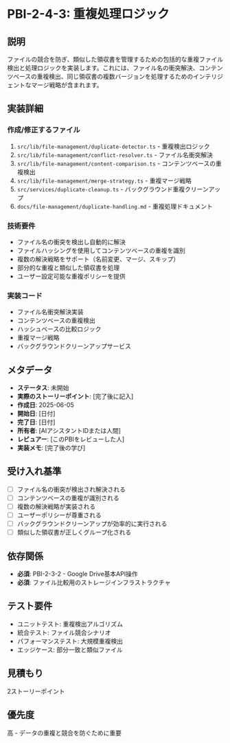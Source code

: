 # PBI-2-4-3: 重複処理ロジック

## 説明

ファイルの競合を防ぎ、類似した領収書を管理するための包括的な重複ファイル検出と処理ロジックを実装します。これには、ファイル名の衝突解決、コンテンツベースの重複検出、同じ領収書の複数バージョンを処理するためのインテリジェントなマージ戦略が含まれます。

## 実装詳細

### 作成/修正するファイル

1. `src/lib/file-management/duplicate-detector.ts` - 重複検出ロジック
2. `src/lib/file-management/conflict-resolver.ts` - ファイル名衝突解決
3. `src/lib/file-management/content-comparison.ts` - コンテンツベースの重複検出
4. `src/lib/file-management/merge-strategy.ts` - 重複マージ戦略
5. `src/services/duplicate-cleanup.ts` - バックグラウンド重複クリーンアップ
6. `docs/file-management/duplicate-handling.md` - 重複処理ドキュメント

### 技術要件

- ファイル名の衝突を検出し自動的に解決
- ファイルハッシングを使用してコンテンツベースの重複を識別
- 複数の解決戦略をサポート（名前変更、マージ、スキップ）
- 部分的な重複と類似した領収書を処理
- ユーザー設定可能な重複ポリシーを提供

### 実装コード

- ファイル名衝突解決実装
- コンテンツベースの重複検出
- ハッシュベースの比較ロジック
- 重複マージ戦略
- バックグラウンドクリーンアップサービス

## メタデータ

- **ステータス**: 未開始
- **実際のストーリーポイント**: [完了後に記入]
- **作成日**: 2025-06-05
- **開始日**: [日付]
- **完了日**: [日付]
- **所有者**: [AIアシスタントIDまたは人間]
- **レビュアー**: [このPBIをレビューした人]
- **実装メモ**: [完了後の学び]

## 受け入れ基準

- [ ] ファイル名の衝突が検出され解決される
- [ ] コンテンツベースの重複が識別される
- [ ] 複数の解決戦略が実装される
- [ ] ユーザーポリシーが尊重される
- [ ] バックグラウンドクリーンアップが効率的に実行される
- [ ] 類似した領収書が正しくグループ化される

## 依存関係

- **必須**: PBI-2-3-2 - Google Drive基本API操作
- **必須**: ファイル比較用のストレージインフラストラクチャ

## テスト要件

- ユニットテスト: 重複検出アルゴリズム
- 統合テスト: ファイル競合シナリオ
- パフォーマンステスト: 大規模重複検出
- エッジケース: 部分一致と類似ファイル

## 見積もり

2ストーリーポイント

## 優先度

高 - データの重複と競合を防ぐために重要
